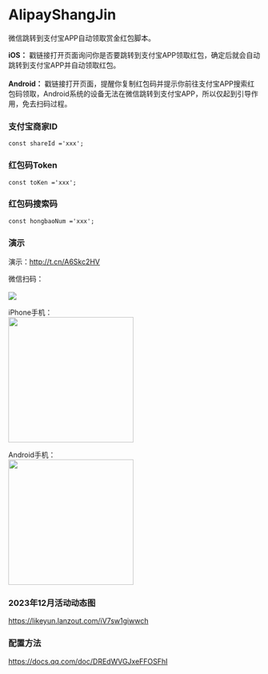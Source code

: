 # AlipayShangJin

微信跳转到支付宝APP自动领取赏金红包脚本。<br/>

**iOS：** 戳链接打开页面询问你是否要跳转到支付宝APP领取红包，确定后就会自动跳转到支付宝APP并自动领取红包。<br/><br/>
**Android：** 戳链接打开页面，提醒你复制红包码并提示你前往支付宝APP搜索红包码领取，Android系统的设备无法在微信跳转到支付宝APP，所以仅起到引导作用，免去扫码过程。

### 支付宝商家ID
```
const shareId ='xxx';
```

### 红包码Token
```
const toKen ='xxx';
```

### 红包码搜索码
```
const hongbaoNum ='xxx';
```

### 演示

演示：http://t.cn/A6Skc2HV

微信扫码：<br/><br/>
<img src="https://img10.360buyimg.com/imgzone/jfs/t1/181365/26/42068/2519/6569b95dF7cb9d135/5ab041028193e7e7.png" />

iPhone手机：<br/>
<img src="https://img10.360buyimg.com/imgzone/jfs/t1/230472/6/5492/25702/6569bb44Feb114aa7/ce8b8b93f737e975.jpg" width="250" /><br/>

Android手机：<br/>
<img src="https://img10.360buyimg.com/imgzone/jfs/t1/229149/11/5349/21357/6569bb28Ff2875ae5/a1b042e1b881425e.jpg" width="250" /><br/>

### 2023年12月活动动态图
https://likeyun.lanzout.com/iV7sw1giwwch

### 配置方法

https://docs.qq.com/doc/DREdWVGJxeFFOSFhI
